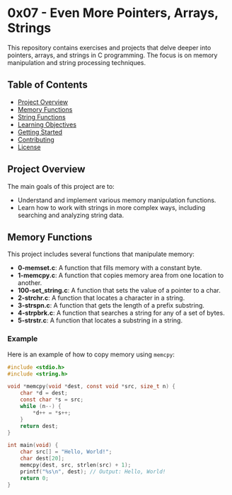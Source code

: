 # 0x07 - Even More Pointers, Arrays, Strings

This repository contains exercises and projects that delve deeper into pointers, arrays, and strings in C programming. The focus is on memory manipulation and string processing techniques.

## Table of Contents

- [Project Overview](#project-overview)
- [Memory Functions](#memory-functions)
- [String Functions](#string-functions)
- [Learning Objectives](#learning-objectives)
- [Getting Started](#getting-started)
- [Contributing](#contributing)
- [License](#license)

## Project Overview

The main goals of this project are to:

- Understand and implement various memory manipulation functions.
- Learn how to work with strings in more complex ways, including searching and analyzing string data.

## Memory Functions

This project includes several functions that manipulate memory:

- **0-memset.c**: A function that fills memory with a constant byte.
- **1-memcpy.c**: A function that copies memory area from one location to another.
- **100-set_string.c**: A function that sets the value of a pointer to a char.
- **2-strchr.c**: A function that locates a character in a string.
- **3-strspn.c**: A function that gets the length of a prefix substring.
- **4-strpbrk.c**: A function that searches a string for any of a set of bytes.
- **5-strstr.c**: A function that locates a substring in a string.

### Example

Here is an example of how to copy memory using `memcpy`:

```c
#include <stdio.h>
#include <string.h>

void *memcpy(void *dest, const void *src, size_t n) {
    char *d = dest;
    const char *s = src;
    while (n--) {
        *d++ = *s++;
    }
    return dest;
}

int main(void) {
    char src[] = "Hello, World!";
    char dest[20];
    memcpy(dest, src, strlen(src) + 1);
    printf("%s\n", dest); // Output: Hello, World!
    return 0;
}

